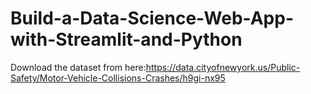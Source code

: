 # Build-a-Data-Science-Web-App-with-Streamlit-and-Python
Download the dataset from here:https://data.cityofnewyork.us/Public-Safety/Motor-Vehicle-Collisions-Crashes/h9gi-nx95
